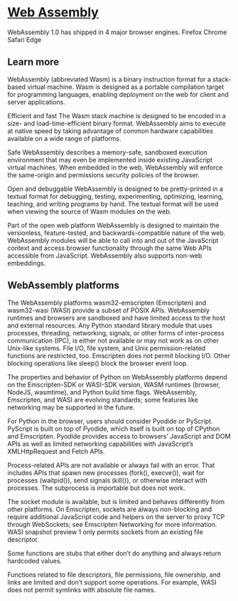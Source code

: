 # **[Web Assembly](https://webassembly.org/)**

WebAssembly 1.0 has shipped in 4 major browser engines.  Firefox  Chrome  Safari  Edge  ​

## Learn more

WebAssembly (abbreviated Wasm) is a binary instruction format for a stack-based virtual machine. Wasm is designed as a portable compilation target for programming languages, enabling deployment on the web for client and server applications.

Efficient and fast
The Wasm stack machine is designed to be encoded in a size- and load-time-efficient binary format. WebAssembly aims to execute at native speed by taking advantage of common hardware capabilities available on a wide range of platforms.

Safe
WebAssembly describes a memory-safe, sandboxed execution environment that may even be implemented inside existing JavaScript virtual machines. When embedded in the web, WebAssembly will enforce the same-origin and permissions security policies of the browser.

Open and debuggable
WebAssembly is designed to be pretty-printed in a textual format for debugging, testing, experimenting, optimizing, learning, teaching, and writing programs by hand. The textual format will be used when viewing the source of Wasm modules on the web.

Part of the open web platform
WebAssembly is designed to maintain the versionless, feature-tested, and backwards-compatible nature of the web. WebAssembly modules will be able to call into and out of the JavaScript context and access browser functionality through the same Web APIs accessible from JavaScript. WebAssembly also supports non-web embeddings.

## WebAssembly platforms

The WebAssembly platforms wasm32-emscripten (Emscripten) and wasm32-wasi (WASI) provide a subset of POSIX APIs. WebAssembly runtimes and browsers are sandboxed and have limited access to the host and external resources. Any Python standard library module that uses processes, threading, networking, signals, or other forms of inter-process communication (IPC), is either not available or may not work as on other Unix-like systems. File I/O, file system, and Unix permission-related functions are restricted, too. Emscripten does not permit blocking I/O. Other blocking operations like sleep() block the browser event loop.

The properties and behavior of Python on WebAssembly platforms depend on the Emscripten-SDK or WASI-SDK version, WASM runtimes (browser, NodeJS, wasmtime), and Python build time flags. WebAssembly, Emscripten, and WASI are evolving standards; some features like networking may be supported in the future.

For Python in the browser, users should consider Pyodide or PyScript. PyScript is built on top of Pyodide, which itself is built on top of CPython and Emscripten. Pyodide provides access to browsers’ JavaScript and DOM APIs as well as limited networking capabilities with JavaScript’s XMLHttpRequest and Fetch APIs.

Process-related APIs are not available or always fail with an error. That includes APIs that spawn new processes (fork(), execve()), wait for processes (waitpid()), send signals (kill()), or otherwise interact with processes. The subprocess is importable but does not work.

The socket module is available, but is limited and behaves differently from other platforms. On Emscripten, sockets are always non-blocking and require additional JavaScript code and helpers on the server to proxy TCP through WebSockets; see Emscripten Networking for more information. WASI snapshot preview 1 only permits sockets from an existing file descriptor.

Some functions are stubs that either don’t do anything and always return hardcoded values.

Functions related to file descriptors, file permissions, file ownership, and links are limited and don’t support some operations. For example, WASI does not permit symlinks with absolute file names.
